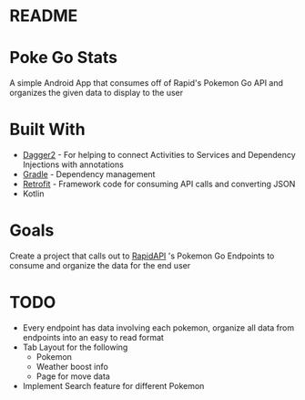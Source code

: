 # README
# Poke Go Stats
A simple Android App that consumes off of Rapid's Pokemon Go API and organizes the given data to display to the user

# Built With
* [Dagger2](https://dagger.dev/) - For helping to connect Activities to Services and Dependency Injections with annotations
* [Gradle](https://gradle.org/) - Dependency management
* [Retrofit](https://square.github.io/retrofit/) - Framework code for consuming API calls and converting JSON
* Kotlin

# Goals
Create a project that calls out to [RapidAPI](https://rapidapi.com/brianiswu/api/pokemon-go1) 's Pokemon Go Endpoints to consume and organize the data for the end user

# TODO
* Every endpoint has data involving each pokemon, organize all data from endpoints into an easy to read format
* Tab Layout for the following
    * Pokemon
    * Weather boost info
    * Page for move data
* Implement Search feature for different Pokemon
